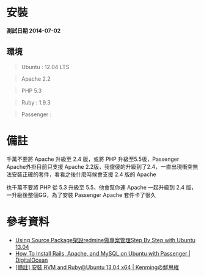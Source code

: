# 安裝

**測試日期 2014-07-02**

## 環境

> Ubuntu : 12.04 LTS

> Apache 2.2

> PHP 5.3

> Ruby : 1.9.3

> Passenger :

# 備註

千萬不要將 Apache 升級至 2.4 版，或將 PHP 升級至5.5版，Passenger Apache外掛目前只支援 Apache 2.2版，我傻傻的升級到了2.4，一直出現衝突無法安裝正確的套件，看看之後什麼時候會支援 2.4 版的 Apache

也千萬不要將 PHP 從 5.3 升級至 5.5，他會幫你連 Apache 一起升級到 2.4 版，一升級後整個GG，為了安裝 Passenger Apache 套件卡了很久

# 參考資料

* [Using Source Package架設redmine做專案管理Step By Step with Ubuntu 13.04](http://mrtonychen.wordpress.com/2013/08/26/using-source-package-%E5%AE%89%E8%A3%9D-redmine-2-3-2-with-ubuntu-13-04/)
* [How To Install Rails, Apache, and MySQL on Ubuntu with Passenger | DigitalOcean](https://www.digitalocean.com/community/tutorials/how-to-install-rails-apache-and-mysql-on-ubuntu-with-passenger)
* [\[備註\] 安裝 RVM and Ruby@Ubuntu 13.04 x64 | Kenmingの鮮思維](http://www.kenming.idv.tw/note_install_rvm-and-ruby_at-ubuntu-13-04-x64)

